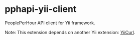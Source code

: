 pphapi-yii-client
=================

PeoplePerHour API client for Yii framework.

Note: This extension depends on another Yii extension: [YiiCurl](https://github.com/phpnode/YiiCurl).
